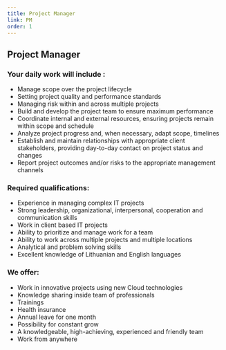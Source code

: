 ```yaml
---
title: Project Manager
link: PM
order: 1
---
```

## Project Manager

### Your daily work will include :
* Manage scope over the project lifecycle
* Setting project quality and performance standards
* Managing risk within and across multiple projects
* Build and develop the project team to ensure maximum performance
* Coordinate internal and external resources, ensuring projects remain within scope and schedule
* Analyze project progress and, when necessary, adapt scope, timelines
* Establish and maintain relationships with appropriate client stakeholders, providing day-to-day contact on project status and changes
* Report project outcomes and/or risks to the appropriate management channels


### Required qualifications:
* Experience in managing complex IT projects
* Strong leadership, organizational, interpersonal, cooperation and communication skills
* Work in client based IT projects
* Ability to prioritize and manage work for a team
* Ability to work across multiple projects and multiple locations
* Analytical and problem solving skills
* Excellent knowledge of Lithuanian and English languages


### We offer:
* Work in innovative projects using new Cloud technologies
* Knowledge sharing inside team of professionals
* Trainings
* Health insurance
* Annual leave for one month
* Possibility for constant grow
* A knowledgeable, high-achieving, experienced and friendly team
* Work from anywhere

